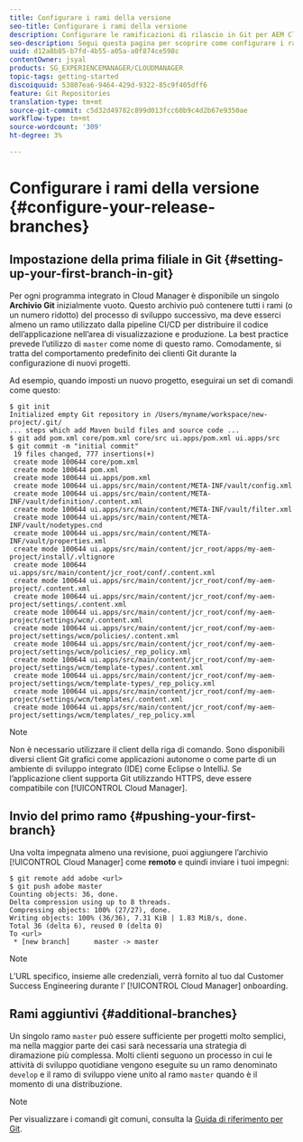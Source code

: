 ```yaml
---
title: Configurare i rami della versione
seo-title: Configurare i rami della versione
description: Configurare le ramificazioni di rilascio in Git per AEM Cloud Manager
seo-description: Segui questa pagina per scoprire come configurare i rami della versione in git.
uuid: d12a8b85-b7fd-4b55-a05a-a0f874ce598c
contentOwner: jsyal
products: SG_EXPERIENCEMANAGER/CLOUDMANAGER
topic-tags: getting-started
discoiquuid: 53807ea6-9464-429d-9322-85c9f405dff6
feature: Git Repositories
translation-type: tm+mt
source-git-commit: c5d32d49782c899d013fcc60b9c4d2b67e9350ae
workflow-type: tm+mt
source-wordcount: '309'
ht-degree: 3%

---
```



# Configurare i rami della versione {#configure-your-release-branches}

## Impostazione della prima filiale in Git {#setting-up-your-first-branch-in-git}

Per ogni programma integrato in Cloud Manager è disponibile un singolo **Archivio Git** inizialmente vuoto. Questo archivio può contenere tutti i rami (o un numero ridotto) del processo di sviluppo successivo, ma deve esserci almeno un ramo utilizzato dalla pipeline CI/CD per distribuire il codice dell’applicazione nell’area di visualizzazione e produzione. La best practice prevede l’utilizzo di `master` come nome di questo ramo. Comodamente, si tratta del comportamento predefinito dei clienti Git durante la configurazione di nuovi progetti.

Ad esempio, quando imposti un nuovo progetto, eseguirai un set di comandi come questo:

```shell
$ git init
Initialized empty Git repository in /Users/myname/workspace/new-project/.git/
... steps which add Maven build files and source code ...
$ git add pom.xml core/pom.xml core/src ui.apps/pom.xml ui.apps/src
$ git commit -m "initial commit"
 19 files changed, 777 insertions(+)
 create mode 100644 core/pom.xml
 create mode 100644 pom.xml
 create mode 100644 ui.apps/pom.xml
 create mode 100644 ui.apps/src/main/content/META-INF/vault/config.xml
 create mode 100644 ui.apps/src/main/content/META-INF/vault/definition/.content.xml
 create mode 100644 ui.apps/src/main/content/META-INF/vault/filter.xml
 create mode 100644 ui.apps/src/main/content/META-INF/vault/nodetypes.cnd
 create mode 100644 ui.apps/src/main/content/META-INF/vault/properties.xml
 create mode 100644 ui.apps/src/main/content/jcr_root/apps/my-aem-project/install/.vltignore
 create mode 100644 ui.apps/src/main/content/jcr_root/conf/.content.xml
 create mode 100644 ui.apps/src/main/content/jcr_root/conf/my-aem-project/.content.xml
 create mode 100644 ui.apps/src/main/content/jcr_root/conf/my-aem-project/settings/.content.xml
 create mode 100644 ui.apps/src/main/content/jcr_root/conf/my-aem-project/settings/wcm/.content.xml
 create mode 100644 ui.apps/src/main/content/jcr_root/conf/my-aem-project/settings/wcm/policies/.content.xml
 create mode 100644 ui.apps/src/main/content/jcr_root/conf/my-aem-project/settings/wcm/policies/_rep_policy.xml
 create mode 100644 ui.apps/src/main/content/jcr_root/conf/my-aem-project/settings/wcm/template-types/.content.xml
 create mode 100644 ui.apps/src/main/content/jcr_root/conf/my-aem-project/settings/wcm/template-types/_rep_policy.xml
 create mode 100644 ui.apps/src/main/content/jcr_root/conf/my-aem-project/settings/wcm/templates/.content.xml
 create mode 100644 ui.apps/src/main/content/jcr_root/conf/my-aem-project/settings/wcm/templates/_rep_policy.xml
```

>[!NOTE]
>
>Non è necessario utilizzare il client della riga di comando. Sono disponibili diversi client Git grafici come applicazioni autonome o come parte di un ambiente di sviluppo integrato (IDE) come Eclipse o IntelliJ. Se l’applicazione client supporta Git utilizzando HTTPS, deve essere compatibile con [!UICONTROL Cloud Manager].

## Invio del primo ramo {#pushing-your-first-branch}

Una volta impegnata almeno una revisione, puoi aggiungere l’archivio [!UICONTROL Cloud Manager] come **remoto** e quindi inviare i tuoi impegni:

```shell
$ git remote add adobe <url>
$ git push adobe master
Counting objects: 36, done.
Delta compression using up to 8 threads.
Compressing objects: 100% (27/27), done.
Writing objects: 100% (36/36), 7.31 KiB | 1.83 MiB/s, done.
Total 36 (delta 6), reused 0 (delta 0)
To <url>
 * [new branch]      master -> master
```

>[!NOTE]
>
>L’URL specifico, insieme alle credenziali, verrà fornito al tuo dal Customer Success Engineering durante l’ [!UICONTROL Cloud Manager] onboarding.

## Rami aggiuntivi {#additional-branches}

Un singolo ramo `master` può essere sufficiente per progetti molto semplici, ma nella maggior parte dei casi sarà necessaria una strategia di diramazione più complessa. Molti clienti seguono un processo in cui le attività di sviluppo quotidiane vengono eseguite su un ramo denominato `develop` e il ramo di sviluppo viene unito al ramo `master` quando è il momento di una distribuzione.

>[!NOTE]
>
>Per visualizzare i comandi git comuni, consulta la [Guida di riferimento per Git](https://github.github.com/training-kit/downloads/github-git-cheat-sheet).
